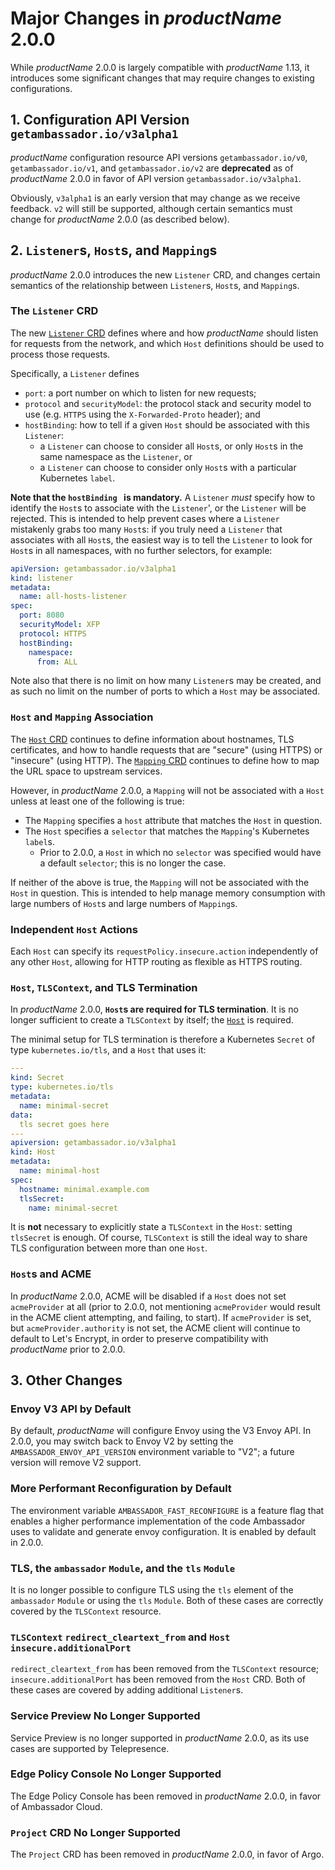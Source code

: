 Major Changes in $productName$ 2.0.0
====================================

While $productName$ 2.0.0 is largely compatible with $productName$ 1.13, it introduces some significant changes that may require changes to existing configurations.

## 1. Configuration API Version `getambassador.io/v3alpha1`

$productName$ configuration resource API versions `getambassador.io/v0`, `getambassador.io/v1`, and `getambassador.io/v2` are **deprecated** as of $productName$ 2.0.0 in favor of API version `getambassador.io/v3alpha1`. 

Obviously, `v3alpha1` is an early version that may change as we receive feedback. `v2` will still be supported, although certain semantics must change for $productName$ 2.0.0 (as described below). 

## 2. `Listener`s, `Host`s, and `Mapping`s

$productName$ 2.0.0 introduces the new `Listener` CRD, and changes certain semantics of the relationship between `Listener`s, `Host`s, and `Mapping`s.

### The `Listener` CRD

The new [`Listener` CRD](../../topics/running/listener) defines where and how $productName$ should listen for requests from the network, and which `Host` definitions should be used to process those requests.

Specifically, a `Listener` defines 

- `port`: a port number on which to listen for new requests;
- `protocol` and `securityModel`: the protocol stack and security model to use (e.g. `HTTPS` using the `X-Forwarded-Proto` header); and
- `hostBinding`: how to tell if a given `Host` should be associated with this `Listener`:
   - a `Listener` can choose to consider all `Host`s, or only `Host`s in the same namespace as the `Listener`, or
   - a `Listener` can choose to consider only `Host`s with a particular Kubernetes `label`.

**Note that the `hostBinding ` is mandatory.** A `Listener` _must_ specify how to identify the `Host`s to associate with the `Listener`', or the `Listener` will be rejected. This is intended to help prevent cases where a `Listener` mistakenly grabs too many `Host`s: if you truly need a `Listener` that associates with all `Host`s, the easiest way is to tell the `Listener` to look for `Host`s in all namespaces, with no further selectors, for example:

```yaml
apiVersion: getambassador.io/v3alpha1
kind: listener
metadata:
  name: all-hosts-listener
spec:
  port: 8080
  securityModel: XFP
  protocol: HTTPS
  hostBinding:
    namespace:
      from: ALL
```

Note also that there is no limit on how many `Listener`s may be created, and as such no limit on the number of ports to which a `Host` may be associated.

### `Host` and `Mapping` Association

The [`Host` CRD](../../topics/running/host-crd) continues to define information about hostnames, TLS certificates, and how to handle requests that are "secure" (using HTTPS) or "insecure" (using HTTP). The [`Mapping` CRD](../../topics/using/intro-mappings) continues to define how to map the URL space to upstream services.

However, in $productName$ 2.0.0, a `Mapping` will not be associated with a `Host` unless at least one of the following is true:

- The `Mapping` specifies a `host` attribute that matches the `Host` in question.
- The `Host` specifies a `selector` that matches the `Mapping`'s Kubernetes `label`s.
   - Prior to 2.0.0, a `Host` in which no `selector` was specified would have a default `selector`; this is no longer the case.

If neither of the above is true, the `Mapping` will not be associated with the `Host` in question. This is intended to help manage memory consumption with large numbers of `Host`s and large numbers of `Mapping`s.

### Independent `Host` Actions

Each `Host` can specify its `requestPolicy.insecure.action` independently of any other `Host`, allowing for HTTP routing as flexible as HTTPS routing.

### `Host`, `TLSContext`, and TLS Termination

In $productName$ 2.0.0, **`Host`s are required for TLS termination**. It is no longer sufficient to create a `TLSContext` by itself; the [`Host`](../../topics/running/host-crd) is required.

The minimal setup for TLS termination is therefore a Kubernetes `Secret` of type `kubernetes.io/tls`, and a `Host` that uses it:

```yaml
---
kind: Secret
type: kubernetes.io/tls
metadata:
  name: minimal-secret
data:
  tls secret goes here
---
apiversion: getambassador.io/v3alpha1
kind: Host
metadata:
  name: minimal-host
spec:
  hostname: minimal.example.com
  tlsSecret:
    name: minimal-secret
```

It is **not** necessary to explicitly state a `TLSContext` in the `Host`: setting `tlsSecret` is enough. Of course, `TLSContext` is still the ideal way to share TLS configuration between more than one `Host`.

### `Host`s and ACME

In $productName$ 2.0.0, ACME will be disabled if a `Host` does not set `acmeProvider` at all (prior to 2.0.0, not mentioning `acmeProvider` would result in the ACME client attempting, and failing, to start). If `acmeProvider` is set, but `acmeProvider.authority` is not set, the ACME client will continue to default to Let's Encrypt, in order to preserve compatibility with $productName$ prior to 2.0.0.

## 3. Other Changes

### Envoy V3 API by Default

By default, $productName$ will configure Envoy using the V3 Envoy API. In 2.0.0, you may switch back to Envoy V2 by setting the `AMBASSADOR_ENVOY_API_VERSION` environment variable to "V2"; a future version will remove V2 support.

### More Performant Reconfiguration by Default

The environment variable `AMBASSADOR_FAST_RECONFIGURE` is a feature flag that enables a higher performance implementation of the code Ambassador uses to validate and generate envoy configuration. It is enabled by default in 2.0.0.

### TLS, the `ambassador` `Module`, and the `tls` `Module`

It is no longer possible to configure TLS using the `tls` element of the `ambassador` `Module` or using the `tls` `Module`. Both of these cases are correctly covered by the `TLSContext` resource.

### `TLSContext` `redirect_cleartext_from` and `Host` `insecure.additionalPort`

`redirect_cleartext_from` has been removed from the `TLSContext` resource; `insecure.additionalPort` has been removed from the `Host` CRD. Both of these cases are covered by adding additional `Listener`s.

### Service Preview No Longer Supported

Service Preview is no longer supported in $productName$ 2.0.0, as its use cases are supported by Telepresence.

### Edge Policy Console No Longer Supported

The Edge Policy Console has been removed in $productName$ 2.0.0, in favor of Ambassador Cloud.

### `Project` CRD No Longer Supported

The `Project` CRD has been removed in $productName$ 2.0.0, in favor of Argo.


